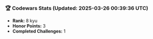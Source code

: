 ### 🏆 Codewars Stats (Updated: 2025-03-26 00:39:36 UTC)

- **Rank:** 8 kyu
- **Honor Points:** 3
- **Completed Challenges:** 1
